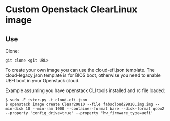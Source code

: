 # Custom Openstack ClearLinux image

## Use

Clone:

```
git clone <git URL>
```

To create your own image you can use the cloud-efi.json template. The cloud-legacy.json template is for BIOS boot, otherwise you need to enable UEFI boot in your Openstack cloud.

Example assuming you have openstack CLI tools installed and rc file loaded:

```
$ sudo -E ister.py -t cloud-efi.json
$ openstack image create Clear29810 --file fabscloud29810.img.img --min-disk 10 --min-ram 1000 --container-format bare --disk-format qcow2  --property 'config_drive=true' --property 'hw_firmware_type=uefi'
```


